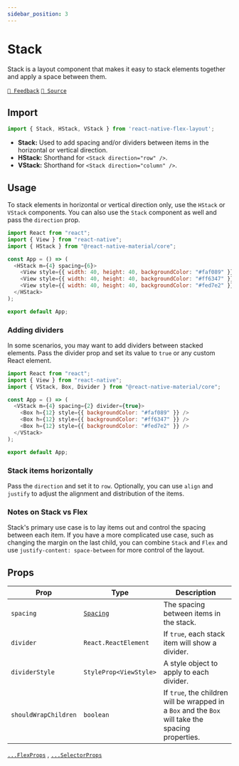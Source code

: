 ```yaml
---
sidebar_position: 3
---
```


# Stack

Stack is a layout component that makes it easy to stack elements together and apply a space between them.

[`💬 Feedback`](https://github.com/yamankatby/react-native-flex-layout/labels/stack)
[`🌱 Source`](https://github.com/yamankatby/react-native-flex-layout/blob/main/src/Stack.tsx)

## Import

```js
import { Stack, HStack, VStack } from 'react-native-flex-layout';
```

- **Stack:** Used to add spacing and/or dividers between items in the horizontal or vertical direction.
- **HStack:** Shorthand for `<Stack direction="row" />`.
- **VStack:** Shorthand for `<Stack direction="column" />`.

## Usage

To stack elements in horizontal or vertical direction only, use the `HStack` or `VStack` components. You can also use
the `Stack` component as well and pass the `direction` prop.

```js with-preview
import React from "react";
import { View } from "react-native";
import { HStack } from "@react-native-material/core";

const App = () => (
  <HStack m={4} spacing={6}>
    <View style={{ width: 40, height: 40, backgroundColor: "#faf089" }} />
    <View style={{ width: 40, height: 40, backgroundColor: "#ff6347" }} />
    <View style={{ width: 40, height: 40, backgroundColor: "#fed7e2" }} />
  </HStack>
);

export default App;
```

### Adding dividers

In some scenarios, you may want to add dividers between stacked elements. Pass the divider prop and set its value
to `true` or any custom React element.

```js with-preview
import React from "react";
import { View } from "react-native";
import { VStack, Box, Divider } from "@react-native-material/core";

const App = () => (
  <VStack m={4} spacing={2} divider={true}>
    <Box h={12} style={{ backgroundColor: "#faf089" }} />
    <Box h={12} style={{ backgroundColor: "#ff6347" }} />
    <Box h={12} style={{ backgroundColor: "#fed7e2" }} />
  </VStack>
);

export default App;
```

### Stack items horizontally

Pass the `direction` and set it to `row`. Optionally, you can use `align` and `justify` to adjust the alignment and
distribution of the items.

### Notes on Stack vs Flex

Stack's primary use case is to lay items out and control the spacing between each item. If you have a more complicated
use case, such as changing the margin on the last child, you can combine `Stack` and `Flex` and
use `justify-content: space-between` for more control of the layout.

## Props

| Prop                 | Type                                                                | Description                                                                                        |
|----------------------|---------------------------------------------------------------------|----------------------------------------------------------------------------------------------------|
| `spacing`            | [`Spacing`](https://react-native-flex-layout.js.org/guides/spacing) | The spacing between items in the stack.                                                            |
| `divider`            | `React.ReactElement`                                                | If `true`, each stack item will show a divider.                                                    |
| `dividerStyle`       | `StyleProp<ViewStyle>`                                              | A style object to apply to each divider.                                                           |
| `shouldWrapChildren` | `boolean`                                                           | If `true`, the children will be wrapped in a `Box` and the `Box` will take the spacing properties. |

[`...FlexProps`](/pages/layout/flex#props) , [`...SelectorProps`](/pages/layout/selector#props)

